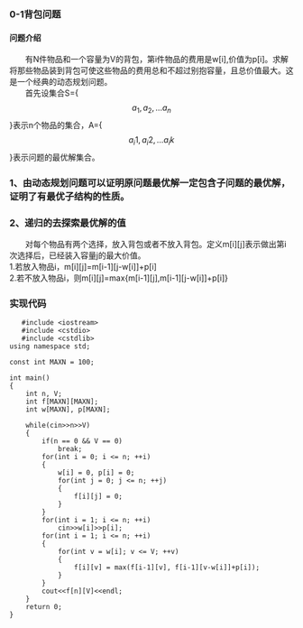 ### 0-1背包问题
#### 问题介绍<br>
&emsp;&emsp;有N件物品和一个容量为V的背包，第i件物品的费用是w[i],价值为p[i]。求解将那些物品装到背包可使这些物品的费用总和不超过别抱容量，且总价值最大。这是一个经典的动态规划问题。<br>
&emsp;&emsp;首先设集合S={$$a_1,a_2,...a_n$$}表示n个物品的集合，A={$$a_i1,a_i2,...a_ik$$}表示问题的最优解集合。<br>
### 1、由动态规划问题可以证明原问题最优解一定包含子问题的最优解，证明了有最优子结构的性质。<br>
### 2、递归的去探索最优解的值<br>
&emsp;&emsp;对每个物品有两个选择，放入背包或者不放入背包。定义m[i][j]表示做出第i次选择后，已经装入容量j的最大价值。<br>
1.若放入物品i，m[i][j]=m[i-1][j-w[i]]+p[i]<br>
2.若不放入物品i，则m[i][j]=max{m[i-1][j],m[i-1][j-w[i]]+p[i]}<br>
### 实现代码<br>
```
   #include <iostream>
   #include <cstdio>
   #include <cstdlib>
using namespace std;
 
const int MAXN = 100;
 
int main()
{
    int n, V;
    int f[MAXN][MAXN];
    int w[MAXN], p[MAXN];
 
    while(cin>>n>>V)
    {
        if(n == 0 && V == 0)
            break;
        for(int i = 0; i <= n; ++i)
        {
            w[i] = 0, p[i] = 0;
            for(int j = 0; j <= n; ++j)
            {
                f[i][j] = 0;
            }
        }
        for(int i = 1; i <= n; ++i)
            cin>>w[i]>>p[i];
        for(int i = 1; i <= n; ++i)
        {
            for(int v = w[i]; v <= V; ++v)
            {
                f[i][v] = max(f[i-1][v], f[i-1][v-w[i]]+p[i]);
            }
        }
        cout<<f[n][V]<<endl;
    }
    return 0;
}
```

